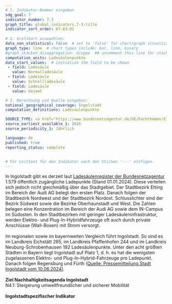 ```yaml
---
# 1. Indikator-Nummer eingeben 
sdg_goal: 7 
indicator_number: 7.3
graph_title: global_indicators.7-3-title
indicator_sort_order: 07-03-01
 
# 2. Grafikart auswaehlen: 
data_non_statistical: false  # set to 'false' for chart/graph visualization 
graph_type: line  # chart types include: bar, line, binary 
#graph_stacked_disaggregation: Gruppe  ## uncomment this line for stacked bars. eplace 'Geschlecht' with the field of aggregation. 
computation_units: Ladesäulenpunkte 
data_start_values:  # initialize the field to be shown  
 - field: Ladesäule 
   value: Normalladesäule 
 - field: Ladesäule 
   value: Schnellladesäule
 - field: Ladesäule 
   value: Gesamt  

# 3. Berechnung und Quelle eingeben: 
national_geographical_coverage: Ingolstadt 
computation_definitions: Ladesäulenpunkte

SOURCE_TYPE: <a href="https://www.bundesnetzagentur.de/DE/Fachthemen/ElektrizitaetundGas/E-Mobilitaet/Ladesaeulenkarte/start.html">Bundesnetzagentur - Ladesäuleninfrastruktur</a> # data source  
source_earliest_available_1: 2016
source_periodicity_1: Jährlich

language: de   
published: true 
reporting_status: complete
 
 
# Für Leittext für den Indikator nach den Stichen '---' einfügen. 
---
```

In Ingolstadt gibt es derzeit laut <a href="https://www.bundesnetzagentur.de/DE/Fachthemen/ElektrizitaetundGas/E-Mobilitaet/Ladesaeulenkarte/start.html">Ladesäulenregister der Bundesnetzagentur</a> 1.579 öffentlich 
zugängliche Ladepunkte (Stand 01.01.2024). Diese verteilen sich jedoch nicht gleichmäßig über das Stadtgebiet. Der Stadtbezirk Etting im Bereich der Audi AG belegt den ersten Platz. 
Danach folgen der Stadtbezirk Nordwest und der Stadtbezirk Nordost. Schlusslichter sind der Bezirk Südwest sowie die Bezirke Oberhaunstadt und West. Die Zahlen belegen eine Konzentration 
im Bereich der Audi AG sowie dem IN-Campus im Südosten. In den Stadtbezirken mit geringer Ladesäuleninfrastruktur, werden Elektro- und Plug-In-Hybridfahrzeuge oft auch durch private Anschlüsse (Wall-Boxen) 
mit Strom versorgt.<br>
<br>
Im regionalen sowie im bayernweiten Vergleich führt Ingolstadt. So sind es im Landkreis Eichstätt 265, im Landkreis Pfaffenhofen 244 und im Landkreis Neuburg-Schrobenhausen 192 Ladesäulenpunkte.
Unter den acht größten Städten in Bayern liegt Ingolstadt auf Platz 1, d. h. es hat die wenigsten zugelassenen Elektro- und Plug-In-Hybrid-Fahrzeuge pro Ladepunkt. Danach folgen Regensburg und Fürth 
(<a href="https://www.ingolstadt.de/Rathaus/Aktuelles/Aktuelle-Meldungen-Archiv/Elektromobilit%C3%A4t-auf-dem-Vormarsch.php?object=tx,2789.5&ModID=7&FID=2789.22365.1&NavID=2789.411&La=1">Quelle: Pressemitteilung Stadt Ingolstadt vom 10.06.2024)</a>.<br>
<br>
<b>Ziel Nachhaltigkeitsagenda Ingolstadt</b><br>
N4.1: Steigerung umweltfreundlicher und sicherer Mobilität<br>
<br>
<b>Ingolstadtspezifischer Indikator</b>
